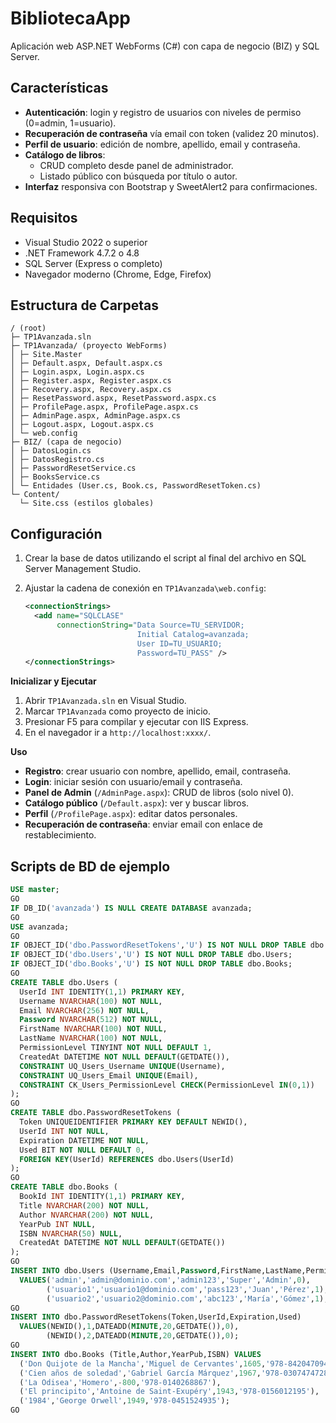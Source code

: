 # BibliotecaApp

Aplicación web ASP.NET WebForms (C#) con capa de negocio (BIZ) y SQL Server.

## Características

- **Autenticación**: login y registro de usuarios con niveles de permiso (0=admin, 1=usuario).  
- **Recuperación de contraseña** vía email con token (validez 20 minutos).  
- **Perfil de usuario**: edición de nombre, apellido, email y contraseña.  
- **Catálogo de libros**:  
  - CRUD completo desde panel de administrador.  
  - Listado público con búsqueda por título o autor.  
- **Interfaz** responsiva con Bootstrap y SweetAlert2 para confirmaciones.

## Requisitos

- Visual Studio 2022 o superior  
- .NET Framework 4.7.2 o 4.8  
- SQL Server (Express o completo)  
- Navegador moderno (Chrome, Edge, Firefox)

## Estructura de Carpetas
```
/ (root)
├─ TP1Avanzada.sln
├─ TP1Avanzada/ (proyecto WebForms)
│ ├─ Site.Master
│ ├─ Default.aspx, Default.aspx.cs
│ ├─ Login.aspx, Login.aspx.cs
│ ├─ Register.aspx, Register.aspx.cs
│ ├─ Recovery.aspx, Recovery.aspx.cs
│ ├─ ResetPassword.aspx, ResetPassword.aspx.cs
│ ├─ ProfilePage.aspx, ProfilePage.aspx.cs
│ ├─ AdminPage.aspx, AdminPage.aspx.cs
│ ├─ Logout.aspx, Logout.aspx.cs
│ └─ web.config
├─ BIZ/ (capa de negocio)
│ ├─ DatosLogin.cs
│ ├─ DatosRegistro.cs
│ ├─ PasswordResetService.cs
│ ├─ BooksService.cs
│ └─ Entidades (User.cs, Book.cs, PasswordResetToken.cs)
└─ Content/
  └─ Site.css (estilos globales)
```

## Configuración

1. Crear la base de datos utilizando el script al final del archivo en SQL Server Management Studio.  
2. Ajustar la cadena de conexión en `TP1Avanzada\web.config`:

   ```xml
   <connectionStrings>
     <add name="SQLCLASE"
          connectionString="Data Source=TU_SERVIDOR;
                            Initial Catalog=avanzada;
                            User ID=TU_USUARIO;
                            Password=TU_PASS" />
   </connectionStrings>
   ```

**Inicializar y Ejecutar**
1. Abrir `TP1Avanzada.sln` en Visual Studio.
2. Marcar `TP1Avanzada` como proyecto de inicio.
3. Presionar F5 para compilar y ejecutar con IIS Express.
4. En el navegador ir a `http://localhost:xxxx/`.

**Uso**
- **Registro**: crear usuario con nombre, apellido, email, contraseña.  
- **Login**: iniciar sesión con usuario/email y contraseña.  
- **Panel de Admin** (`/AdminPage.aspx`): CRUD de libros (solo nivel 0).  
- **Catálogo público** (`/Default.aspx`): ver y buscar libros.  
- **Perfil** (`/ProfilePage.aspx`): editar datos personales.  
- **Recuperación de contraseña**: enviar email con enlace de restablecimiento.  

## Scripts de BD de ejemplo

```sql
USE master;
GO
IF DB_ID('avanzada') IS NULL CREATE DATABASE avanzada;
GO
USE avanzada;
GO
IF OBJECT_ID('dbo.PasswordResetTokens','U') IS NOT NULL DROP TABLE dbo.PasswordResetTokens;
IF OBJECT_ID('dbo.Users','U') IS NOT NULL DROP TABLE dbo.Users;
IF OBJECT_ID('dbo.Books','U') IS NOT NULL DROP TABLE dbo.Books;
GO
CREATE TABLE dbo.Users (
  UserId INT IDENTITY(1,1) PRIMARY KEY,
  Username NVARCHAR(100) NOT NULL,
  Email NVARCHAR(256) NOT NULL,
  Password NVARCHAR(512) NOT NULL,
  FirstName NVARCHAR(100) NOT NULL,
  LastName NVARCHAR(100) NOT NULL,
  PermissionLevel TINYINT NOT NULL DEFAULT 1,
  CreatedAt DATETIME NOT NULL DEFAULT(GETDATE()),
  CONSTRAINT UQ_Users_Username UNIQUE(Username),
  CONSTRAINT UQ_Users_Email UNIQUE(Email),
  CONSTRAINT CK_Users_PermissionLevel CHECK(PermissionLevel IN(0,1))
);
GO
CREATE TABLE dbo.PasswordResetTokens (
  Token UNIQUEIDENTIFIER PRIMARY KEY DEFAULT NEWID(),
  UserId INT NOT NULL,
  Expiration DATETIME NOT NULL,
  Used BIT NOT NULL DEFAULT 0,
  FOREIGN KEY(UserId) REFERENCES dbo.Users(UserId)
);
GO
CREATE TABLE dbo.Books (
  BookId INT IDENTITY(1,1) PRIMARY KEY,
  Title NVARCHAR(200) NOT NULL,
  Author NVARCHAR(200) NOT NULL,
  YearPub INT NULL,
  ISBN NVARCHAR(50) NULL,
  CreatedAt DATETIME NOT NULL DEFAULT(GETDATE())
);
GO
INSERT INTO dbo.Users (Username,Email,Password,FirstName,LastName,PermissionLevel)
  VALUES('admin','admin@dominio.com','admin123','Super','Admin',0),
        ('usuario1','usuario1@dominio.com','pass123','Juan','Pérez',1),
        ('usuario2','usuario2@dominio.com','abc123','María','Gómez',1);
GO
INSERT INTO dbo.PasswordResetTokens(Token,UserId,Expiration,Used)
  VALUES(NEWID(),1,DATEADD(MINUTE,20,GETDATE()),0),
        (NEWID(),2,DATEADD(MINUTE,20,GETDATE()),0);
GO
INSERT INTO dbo.Books (Title,Author,YearPub,ISBN) VALUES
  ('Don Quijote de la Mancha','Miguel de Cervantes',1605,'978-8420470946'),
  ('Cien años de soledad','Gabriel García Márquez',1967,'978-0307474728'),
  ('La Odisea','Homero',-800,'978-0140268867'),
  ('El principito','Antoine de Saint-Exupéry',1943,'978-0156012195'),
  ('1984','George Orwell',1949,'978-0451524935');
GO

```
